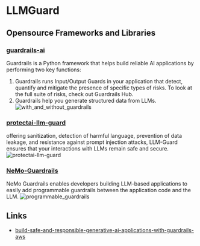 # LLMGuard

## Opensource Frameworks and Libraries

### [guardrails-ai](https://github.com/guardrails-ai/guardrails)
Guardrails is a Python framework that helps build reliable AI applications by performing two key functions:
1) Guardrails runs Input/Output Guards in your application that detect, quantify and mitigate the presence of specific types of risks. To look at the full suite of risks, check out Guardrails Hub.
2) Guardrails help you generate structured data from LLMs.
![with_and_without_guardrails](https://raw.githubusercontent.com/guardrails-ai/guardrails/main/docs/img/with_and_without_guardrails.svg)

### [protectai-llm-guard](https://github.com/protectai/llm-guard)
offering sanitization, detection of harmful language, prevention of data leakage, and resistance against prompt injection attacks, LLM-Guard ensures that your interactions with LLMs remain safe and secure.
![protectai-llm-guard](https://github.com/protectai/llm-guard/blob/main/docs/assets/flow.png?raw=true)

### [NeMo-Guardrails](https://github.com/NVIDIA/NeMo-Guardrails)
NeMo Guardrails enables developers building LLM-based applications to easily add programmable guardrails between the application code and the LLM.
![programmable_guardrails](https://github.com/NVIDIA/NeMo-Guardrails/raw/develop/docs/_static/images/programmable_guardrails.png)

## Links
* [build-safe-and-responsible-generative-ai-applications-with-guardrails-aws](https://aws.amazon.com/blogs/machine-learning/build-safe-and-responsible-generative-ai-applications-with-guardrails/)
